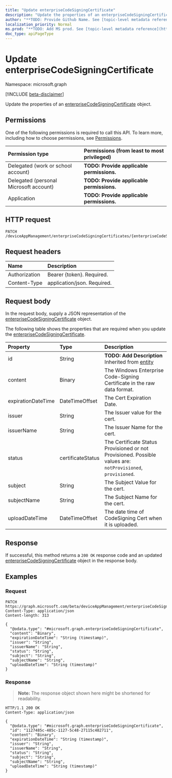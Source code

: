 ```yaml
---
title: "Update enterpriseCodeSigningCertificate"
description: "Update the properties of an enterpriseCodeSigningCertificate object."
author: "**TODO: Provide Github Name. See [topic-level metadata reference](https://msgo.azurewebsites.net/add/document/guidelines/metadata.html#topic-level-metadata)**"
localization_priority: Normal
ms.prod: "**TODO: Add MS prod. See [topic-level metadata reference](https://msgo.azurewebsites.net/add/document/guidelines/metadata.html#topic-level-metadata)**"
doc_type: apiPageType
---
```


# Update enterpriseCodeSigningCertificate
Namespace: microsoft.graph

[!INCLUDE [beta-disclaimer](../../includes/beta-disclaimer.md)]

Update the properties of an [enterpriseCodeSigningCertificate](../resources/enterprisecodesigningcertificate.md) object.

## Permissions
One of the following permissions is required to call this API. To learn more, including how to choose permissions, see [Permissions](/graph/permissions-reference).

|Permission type|Permissions (from least to most privileged)|
|:---|:---|
|Delegated (work or school account)|**TODO: Provide applicable permissions.**|
|Delegated (personal Microsoft account)|**TODO: Provide applicable permissions.**|
|Application|**TODO: Provide applicable permissions.**|

## HTTP request

<!-- {
  "blockType": "ignored"
}
-->
``` http
PATCH /deviceAppManagement/enterpriseCodeSigningCertificates/{enterpriseCodeSigningCertificateId}
```

## Request headers
|Name|Description|
|:---|:---|
|Authorization|Bearer {token}. Required.|
|Content-Type|application/json. Required.|

## Request body
In the request body, supply a JSON representation of the [enterpriseCodeSigningCertificate](../resources/enterprisecodesigningcertificate.md) object.

The following table shows the properties that are required when you update the [enterpriseCodeSigningCertificate](../resources/enterprisecodesigningcertificate.md).

|Property|Type|Description|
|:---|:---|:---|
|id|String|**TODO: Add Description** Inherited from [entity](../resources/entity.md)|
|content|Binary|The Windows Enterprise Code-Signing Certificate in the raw data format.|
|expirationDateTime|DateTimeOffset|The Cert Expiration Date.|
|issuer|String|The Issuer value for the cert.|
|issuerName|String|The Issuer Name for the cert.|
|status|certificateStatus|The Certificate Status Provisioned or not Provisioned. Possible values are: `notProvisioned`, `provisioned`.|
|subject|String|The Subject Value for the cert.|
|subjectName|String|The Subject Name for the cert.|
|uploadDateTime|DateTimeOffset|The date time of CodeSigning Cert when it is uploaded.|



## Response

If successful, this method returns a `200 OK` response code and an updated [enterpriseCodeSigningCertificate](../resources/enterprisecodesigningcertificate.md) object in the response body.

## Examples

### Request
<!-- {
  "blockType": "request",
  "name": "update_enterprisecodesigningcertificate"
}
-->
``` http
PATCH https://graph.microsoft.com/beta/deviceAppManagement/enterpriseCodeSigningCertificates/{enterpriseCodeSigningCertificateId}
Content-Type: application/json
Content-length: 313

{
  "@odata.type": "#microsoft.graph.enterpriseCodeSigningCertificate",
  "content": "Binary",
  "expirationDateTime": "String (timestamp)",
  "issuer": "String",
  "issuerName": "String",
  "status": "String",
  "subject": "String",
  "subjectName": "String",
  "uploadDateTime": "String (timestamp)"
}
```


### Response
>**Note:** The response object shown here might be shortened for readability.
<!-- {
  "blockType": "response",
  "truncated": true
}
-->
``` http
HTTP/1.1 200 OK
Content-Type: application/json

{
  "@odata.type": "#microsoft.graph.enterpriseCodeSigningCertificate",
  "id": "1127485c-485c-1127-5c48-27115c482711",
  "content": "Binary",
  "expirationDateTime": "String (timestamp)",
  "issuer": "String",
  "issuerName": "String",
  "status": "String",
  "subject": "String",
  "subjectName": "String",
  "uploadDateTime": "String (timestamp)"
}
```

